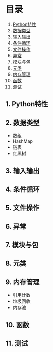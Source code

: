# 目录
1. [Python特性](#Python特性)
2. [数据类型](#数据类型)
3. [输入输出](#输入输出)
4. [条件循环](#条件循环)
5. [文件操作](#文件操作)
6. [异常](#异常)
7. [模块与包](#模块与包)
8. [元类](#元类)
9. [内存管理](#内存管理)
10. [函数](#函数)
11. [测试](#测试)


## 1. Python特性 <a name="Python特性"></a>

## 2. 数据类型 <a name="数据类型"></a>
  - 数组  
  - HashMap  
  - 链表  
  - 红黑树  
## 3. 输入输出 <a name="输入输出"></a>
## 4. 条件循环 <a name="条件循环"></a>
## 5. 文件操作 <a name="文件操作"></a>
## 6. 异常 <a name="异常"></a>
## 7. 模块与包 <a name="模块与包"></a>
## 8. 元类 <a name="元类"></a>
## 9. 内存管理 <a name="内存管理"></a>
  - 引用计数  
  - 垃圾回收  
  - 内存池
## 10. 函数 <a name="函数"></a>
## 11. 测试 <a name="测试"></a>

